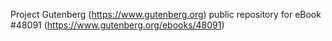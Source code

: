 Project Gutenberg (https://www.gutenberg.org) public repository for eBook #48091 (https://www.gutenberg.org/ebooks/48091)
